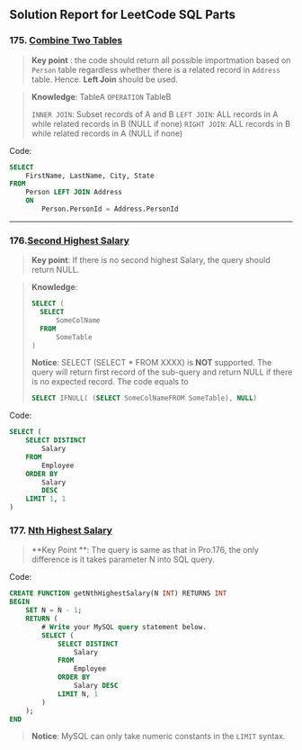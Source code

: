 ## Solution Report for LeetCode SQL Parts

### 175. [Combine Two Tables](https://leetcode.com/problems/combine-two-tables/)


>**Key point** : the code should return all possible importmation based on `Person` table regardless whether there is a related record in `Address` table. Hence. **Left Join** should be used.


>**Knowledge**:  TableA `OPERATION` TableB
>
>`INNER JOIN`: Subset records of A and B
>`LEFT JOIN`: ALL records in A while related records in B (NULL if none)
>`RIGHT JOIN`: ALL records in B while related records in A (NULL if none)

Code:
``` SQL
SELECT
    FirstName, LastName, City, State
FROM
    Person LEFT JOIN Address
    ON
        Person.PersonId = Address.PersonId
```
-------
### 176.[Second Highest Salary](https://leetcode.com/problems/second-highest-salary/)

>**Key point**: If there is no second highest Salary, the query should return NULL.

>**Knowledge**: 
>``` SQL
>SELECT (
>   SELECT
>       SomeColName
>   FROM
>       SomeTable
>)
>```
>**Notice**: SELECT (SELECT * FROM XXXX) is **NOT** supported.
>The query will return first record of the sub-query and return NULL if there is no expected record.
>The code equals to 
>```SQL
>SELECT IFNULL( (SELECT SomeColNameFROM SomeTable), NULL)
>``` 

Code:
``` SQL
SELECT (
    SELECT DISTINCT
        Salary
    FROM
        Employee
    ORDER BY
        Salary
        DESC
    LIMIT 1, 1
)
```

### 177. [Nth Highest Salary](https://leetcode.com/problems/nth-highest-salary/)

>**Key Point **: The query is same as that in Pro.176, the only difference is it takes parameter N into SQL query.

Code:
``` SQL
CREATE FUNCTION getNthHighestSalary(N INT) RETURNS INT
BEGIN
    SET N = N - 1;
    RETURN (
        # Write your MySQL query statement below.
        SELECT (
            SELECT DISTINCT
                Salary
            FROM
                Employee
            ORDER BY
                Salary DESC
            LIMIT N, 1
        )
    );
END
```

>**Notice**: MySQL can only take numeric constants in the `LIMIT` syntax.